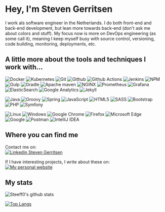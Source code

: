 # Hey, I'm Steven Gerritsen
I work als software engineer in the Netherlands. I do both front-end and back-end development, but lean more towards back-end (don't ask me about colors and stuff). My focus now is more on DevOps engineering (as some call it), meaning I keep myself busy with source control, versioning, code building, monitoring, deployments, etc.

## A little more about the tools and techniques I work with...
![Docker](https://img.shields.io/static/v1?style=flat&logo=docker&label=&message=Docker&logoColor=fff&labelColor=555&color=green)
![Kubernetes](https://img.shields.io/static/v1?style=flat&logo=kubernetes&label=&message=Kubernetes&logoColor=fff&labelColor=555&color=green)
![Git](https://img.shields.io/static/v1?style=flat&logo=git&label=&message=GIT&logoColor=fff&labelColor=555&color=green)
![Github](https://img.shields.io/static/v1?style=flat&logo=github&label=&message=Github&logoColor=fff&labelColor=555&color=green)
![Github Actions](https://img.shields.io/static/v1?style=flat&logo=github-actions&label=&message=Github%20Actions&logoColor=fff&labelColor=555&color=green)
![Jenkins](https://img.shields.io/static/v1?style=flat&logo=Jenkins&label=&message=Jenkins&logoColor=fff&labelColor=555&color=green)
![NPM](https://img.shields.io/static/v1?style=flat&logo=NPM&label=&message=NPM&logoColor=fff&labelColor=555&color=green)
![Gulp](https://img.shields.io/static/v1?style=flat&logo=gulp&label=&message=Gulp&logoColor=fff&labelColor=555&color=green)
![Gradle](https://img.shields.io/static/v1?style=flat&logo=Gradle&label=&message=Gradle&logoColor=fff&labelColor=555&color=green)
![Apache maven](https://img.shields.io/static/v1?style=flat&logo=apache-maven&label=&message=Apache%20maven&logoColor=fff&labelColor=555&color=green)
![NGINX](https://img.shields.io/static/v1?style=flat&logo=nginx&label=&message=NGINX&logoColor=fff&labelColor=555&color=green)
![Prometheus](https://img.shields.io/static/v1?style=flat&logo=prometheus&label=&message=Prometheus&logoColor=fff&labelColor=555&color=green)
![Grafana](https://img.shields.io/static/v1?style=flat&logo=grafana&label=&message=Grafana&logoColor=fff&labelColor=555&color=green)
![ElasticSearch](https://img.shields.io/static/v1?style=flat&logo=elasticsearch&label=&message=ElasticSearch&logoColor=fff&labelColor=555&color=green)
![Google Analytics](https://img.shields.io/static/v1?style=flat&logo=google-analytics&label=&message=Google%20Analytics&logoColor=fff&labelColor=555&color=green)
![Jekyll](https://img.shields.io/static/v1?style=flat&logo=Jekyll&label=&message=Jekyll&logoColor=fff&labelColor=555&color=green)

![Java](https://img.shields.io/static/v1?style=flat&logo=java&label=&message=Java&logoColor=fff&labelColor=555&color=blue)
![Groovy](https://img.shields.io/static/v1?style=flat&logo=groovy&label=&message=Groovy&logoColor=fff&labelColor=555&color=blue)
![Spring](https://img.shields.io/static/v1?style=flat&logo=Spring&label=&message=Spring&logoColor=fff&labelColor=555&color=blue)
![JavaScript](https://img.shields.io/static/v1?style=flat&logo=javaScript&label=&message=JavaScript&logoColor=fff&labelColor=555&color=blue)
![HTML5](https://img.shields.io/static/v1?style=flat&logo=html5&label=&message=HTML5&logoColor=fff&labelColor=555&color=blue)
![SASS](https://img.shields.io/static/v1?style=flat&logo=sass&label=&message=SASS&logoColor=fff&labelColor=555&color=blue)
![Bootstrap](https://img.shields.io/static/v1?style=flat&logo=bootstrap&label=&message=Bootstrap&logoColor=fff&labelColor=555&color=blue)
![PHP](https://img.shields.io/static/v1?style=flat&logo=php&label=&message=PHP&logoColor=fff&labelColor=555&color=blue)
![Symfony](https://img.shields.io/static/v1?style=flat&logo=Symfony&label=&message=Symfony&logoColor=fff&labelColor=555&color=blue)

![Linux](https://img.shields.io/static/v1?style=flat&logo=linux&label=&message=Linux&logoColor=fff&labelColor=555&color=orange)
![Windows](https://img.shields.io/static/v1?style=flat&logo=Windows&label=&message=Windows&logoColor=fff&labelColor=555&color=orange)
![Google Chrome](https://img.shields.io/static/v1?style=flat&logo=google-chrome&label=&message=Google%20chrome&logoColor=fff&labelColor=555&color=orange)
![Firefox](https://img.shields.io/static/v1?style=flat&logo=Firefox&label=&message=Firefox&logoColor=fff&labelColor=555&color=orange)
![Microsoft Edge](https://img.shields.io/static/v1?style=flat&logo=microsoft-Edge&label=&message=Microsoft%20Edge&logoColor=fff&labelColor=555&color=orange)
![Google](https://img.shields.io/static/v1?style=flat&logo=Google&label=&message=Google&logoColor=fff&labelColor=555&color=orange)
![Postman](https://img.shields.io/static/v1?style=flat&logo=Postman&label=&message=Postman&logoColor=fff&labelColor=555&color=orange)
![IntelliJ IDEA](https://img.shields.io/static/v1?style=flat&logo=intellij-idea&label=&message=IntelliJ&logoColor=fff&labelColor=555&color=orange)

## Where you can find me
Contact me on:  
[![Linkedin Steven Gerritsen](https://img.shields.io/static/v1?style=flat&logo=linkedin&label=&message=Linkedin&logoColor=fff&labelColor=555&color=452262)](https://www.linkedin.com/in/stevengerritsen/)

If I have interesting projects, I write about these on:   
[![My personal website](https://img.shields.io/static/v1?style=flat&label=My%20site&message=https%3A%2F%2Fsteeff0.github.io%2F&labelColor=555&color=452262)](https://steeff0.github.io/)

## My stats

![Steeff0's github stats](https://github-readme-stats.vercel.app/api?username=Steeff0&include_all_commits=true)

[![Top Langs](https://github-readme-stats.vercel.app/api/top-langs/?username=Steeff0&layout=compact&include_all_commits=true)](https://github.com/Steeff0)
